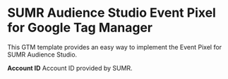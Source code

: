 # SUMR Audience Studio Event Pixel for Google Tag Manager

This GTM template provides an easy way to implement the Event Pixel for SUMR Audience Studio.

**Account ID**
Account ID provided by SUMR.